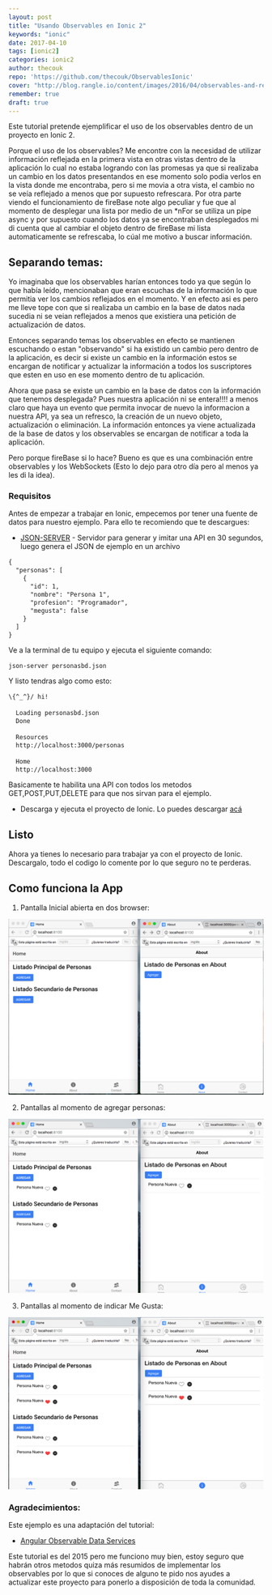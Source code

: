 ```yaml
---
layout: post
title: "Usando Observables en Ionic 2"
keywords: "ionic"
date: 2017-04-10
tags: [ionic2]
categories: ionic2
author: thecouk
repo: 'https://github.com/thecouk/ObservablesIonic'
cover: "http://blog.rangle.io/content/images/2016/04/observables-and-reactive-programming-in-angular-2-rangleio.gif"
remember: true
draft: true
---
```


Este tutorial pretende ejemplificar el uso de los observables dentro de un proyecto en Ionic 2.

<!--summary-->

<amp-img width="918" height="410" layout="responsive" src="http://blog.rangle.io/content/images/2016/04/observables-and-reactive-programming-in-angular-2-rangleio.gif" alt="Observables"></amp-img>

Porque el uso de los observables? Me encontre con la necesidad de utilizar información reflejada en la primera vista en otras vistas dentro de la aplicación lo cual no estaba logrando con las promesas ya que si realizaba un cambio en los datos presentandos en ese momento solo podia verlos en la vista donde me encontraba, pero si me movia a otra vista, el cambio no se veía reflejado a menos que por supuesto refrescara. Por otra parte viendo el funcionamiento de fireBase note algo peculiar y fue que al momento de desplegar una lista por medio de un *nFor se utiliza un pipe async y por supuesto cuando los datos ya se encontraban desplegados mi di cuenta que al cambiar el objeto dentro de fireBase mi lista automaticamente se refrescaba, lo cúal me motivo a buscar información.

## Separando temas:

Yo imaginaba que los observables harían entonces todo ya que según lo que había leído, mencionaban que eran escuchas de la información lo que permitia ver los cambios reflejados en el momento. Y en efecto asi es pero me lleve tope con que si realizaba un cambio en la base de datos nada sucedia ni se veian reflejados a menos que existiera una petición de actualización de datos.

Entonces separando temas los observables en efecto se mantienen escuchando o estan "observando" si ha existido un cambio pero dentro de la aplicación, es decir si existe un cambio en la información estos se encargan de notificar y actualizar la información a todos los suscriptores que esten en uso en ese momento dentro de tu aplicación.

Ahora que pasa se existe un cambio en la base de datos con la información que tenemos desplegada? Pues nuestra aplicación ni se entera!!!! a menos claro que haya un evento que permita invocar de nuevo la informacion a nuestra API, ya sea un refresco, la creación de un nuevo objeto, actualización o eliminación. La información entonces ya viene actualizada de la base de datos y los observables se encargan de notificar a toda la aplicación.

Pero porque fireBase si lo hace? Bueno es que es una combinación entre observables y los WebSockets (Esto lo dejo para otro día pero al menos ya les di la idea). 


### Requisitos

Antes de empezar a trabajar en Ionic, empecemos por tener una fuente de datos para nuestro ejemplo. Para ello te recomiendo que te descargues:

* [JSON-SERVER](https://github.com/typicode/json-server) - Servidor para generar y imitar una API en 30 segundos, luego genera el JSON de ejemplo en un archivo

```
{
  "personas": [
    {
      "id": 1,
      "nombre": "Persona 1",
      "profesion": "Programador",
      "megusta": false
    }
  ]
}
```

Ve a la terminal de tu equipo y ejecuta el siguiente comando:

```
json-server personasbd.json
```

Y listo tendras algo como esto:

```
\{^_^}/ hi!

  Loading personasbd.json
  Done

  Resources
  http://localhost:3000/personas

  Home
  http://localhost:3000
```

Basicamente te habilita una API con todos los metodos GET,POST,PUT,DELETE para que nos sirvan para el ejemplo.

* Descarga y ejecuta el proyecto de Ionic. Lo puedes descargar [acá](https://github.com/thecouk/ObservablesIonic)

## Listo

Ahora ya tienes lo necesario para trabajar ya con el proyecto de Ionic. Descargalo, todo el codigo lo comente por lo que seguro no te perderas.

## Como funciona la App

1. Pantalla Inicial abierta en dos browser:

![Pantalla Inicial](https://github.com/thecouk/ObservablesIonic/blob/master/src/assets/img-ejemplos/listaPersonasInicial.png?raw=true)

2. Pantallas al momento de agregar personas:

![Pantalla Agregar Personas](https://github.com/thecouk/ObservablesIonic/blob/master/src/assets/img-ejemplos/listaPersonasAgregar.png?raw=true)

3. Pantallas al momento de indicar Me Gusta:

![Pantalla Me gusta Personas](https://github.com/thecouk/ObservablesIonic/blob/master/src/assets/img-ejemplos/listaPersonasMeGusta.png?raw=true)

### Agradecimientos:

Este ejemplo es una adaptación del tutorial: 
* [Angular Observable Data Services](https://coryrylan.com/blog/angular-observable-data-services)

Este tutorial es del 2015 pero me funciono muy bien, estoy seguro que habrán otros metodos quiza más resumidos de implementar los observables por lo que si conoces de alguno te pido nos ayudes a actualizar este proyecto para ponerlo a disposición de toda la comunidad.